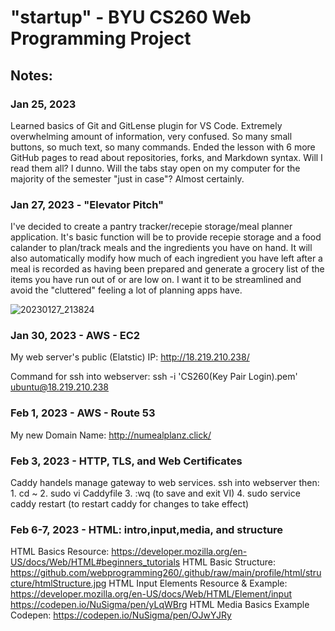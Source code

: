 # "startup" - BYU CS260 Web Programming Project

## Notes:
### Jan 25, 2023
Learned basics of Git and GitLense plugin for VS Code. Extremely overwhelming amount of information, very confused. So many small buttons, so much text, so many commands.
Ended the lesson with 6 more GitHub pages to read about repositories, forks, and Markdown syntax. Will I read them all? I dunno. Will the tabs stay open on my computer for the majority of the semester "just in case"? Almost certainly.


### Jan 27, 2023 - "Elevator Pitch"
I've decided to create a pantry tracker/recepie storage/meal planner application. It's basic function will be to provide recepie storage and a food calander to plan/track meals and the ingredients you have on hand. It will also automatically modify how much of each ingredient you have left after a meal is recorded as having been prepared and generate a grocery list of the items you have run out of or are low on. I want it to be streamlined and avoid the "cluttered" feeling a lot of planning apps have. 

![20230127_213824](https://user-images.githubusercontent.com/44269945/215242503-dd8dd713-222c-4d8d-84f4-f11b597c67b1.jpg)


### Jan 30, 2023 - AWS - EC2
My web server's public (Elatstic) IP: 
http://18.219.210.238/

Command for ssh into webserver:
ssh -i 'CS260(Key Pair Login).pem' ubuntu@18.219.210.238


### Feb 1, 2023 - AWS - Route 53
My new Domain Name: 
http://numealplanz.click/

### Feb 3, 2023 - HTTP, TLS, and Web Certificates
Caddy handels manage gateway to web services.
ssh into webserver then:
    1. cd ~
    2. sudo vi Caddyfile
    3. :wq (to save and exit VI)
    4. sudo service caddy restart (to restart caddy for changes to take effect)


### Feb 6-7, 2023 - HTML: intro,input,media, and structure
HTML Basics Resource: https://developer.mozilla.org/en-US/docs/Web/HTML#beginners_tutorials
HTML Basic Structure: https://github.com/webprogramming260/.github/raw/main/profile/html/structure/htmlStructure.jpg
HTML Input Elements Resource & Example: 
https://developer.mozilla.org/en-US/docs/Web/HTML/Element/input
https://codepen.io/NuSigma/pen/yLqWBrg
HTML Media Basics Example Codepen: https://codepen.io/NuSigma/pen/OJwYJRy

